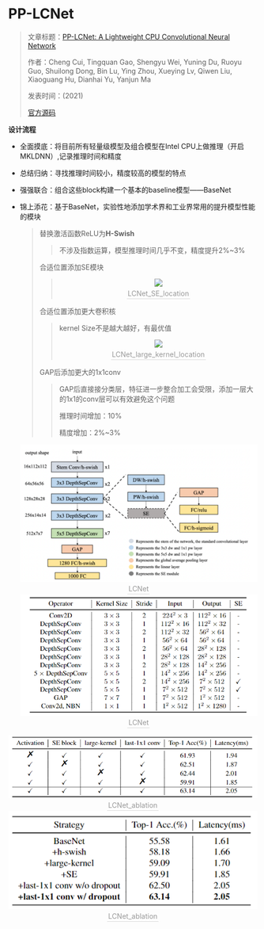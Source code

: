 # PP-LCNet

> 文章标题：[PP-LCNet: A Lightweight CPU Convolutional Neural Network](https://arxiv.org/abs/2109.15099)
>
> 作者：Cheng Cui, Tingquan Gao, Shengyu Wei, Yuning Du, Ruoyu Guo, Shuilong Dong, Bin Lu, Ying Zhou, Xueying Lv, Qiwen Liu, Xiaoguang Hu, Dianhai Yu, Yanjun Ma
>
> 发表时间：(2021)
>
> [官方源码](https://github.com/PaddlePaddle/PaddleClas/tree/develop/ppcls/arch/backbone/legendary_models)

**设计流程**

* 全面摸底：将目前所有轻量级模型及组合模型在Intel CPU上做推理（开启MKLDNN）,记录推理时间和精度

* 总结归纳：寻找推理时间较小，精度较高的模型的特点

* 强强联合：组合这些block构建一个基本的baseline模型——BaseNet

* 锦上添花：基于BaseNet，实验性地添加学术界和工业界常用的提升模型性能的模块

  > 替换激活函数ReLU为**H-Swish**
  >
  > > 不涉及指数运算，模型推理时间几乎不变，精度提升2%~3%
  >
  > 合适位置添加SE模块
  >
  > > <center>
  > > <img 
  > > src="LCNet.assets/LCNet_SE_location.png" >
  > > <br>
  > > <div style="color:orange; border-bottom: 1px solid #d9d9d9;
  > > display: inline-block;
  > > color: #999;
  > > padding: 2px;">LCNet_SE_location</div>
  > > </center>
  >
  > 合适位置添加更大卷积核
  >
  > > kernel Size不是越大越好，有最优值
  > >
  > > <center>
  > > <img 
  > > src="LCNet.assets/LCNet_large_kernel_location.png" >
  > > <br>
  > > <div style="color:orange; border-bottom: 1px solid #d9d9d9;
  > > display: inline-block;
  > > color: #999;
  > > padding: 2px;">LCNet_large_kernel_location</div>
  > > </center>
  >
  > GAP后添加更大的1x1conv
  >
  > > GAP后直接接分类层，特征进一步整合加工会受限，添加一层大的1x1的conv层可以有效避免这个问题
  > >
  > > 推理时间增加：10%
  > >
  > > 精度增加：2%~3%
  
  <center>
  <img 
  src="LCNet.assets/LCNet_0.png" >
  <br>
  <div style="color:orange; border-bottom: 1px solid #d9d9d9;
  display: inline-block;
  color: #999;
  padding: 2px;">LCNet</div>
  </center>
  
  <center>
  <img 
  src="LCNet.assets/LCNet_1.png" >
  <br>
  <div style="color:orange; border-bottom: 1px solid #d9d9d9;
  display: inline-block;
  color: #999;
  padding: 2px;">LCNet</div>
  </center>



<center>
<img 
src="LCNet.assets/LCNet_ablation_0.png" >
<br>
<div style="color:orange; border-bottom: 1px solid #d9d9d9;
display: inline-block;
color: #999;
padding: 2px;">LCNet_ablation</div>
</center>

<center>
<img 
src="LCNet.assets/LCNet_ablation_1.png" >
<br>
<div style="color:orange; border-bottom: 1px solid #d9d9d9;
display: inline-block;
color: #999;
padding: 2px;">LCNet_ablation</div>
</center>
